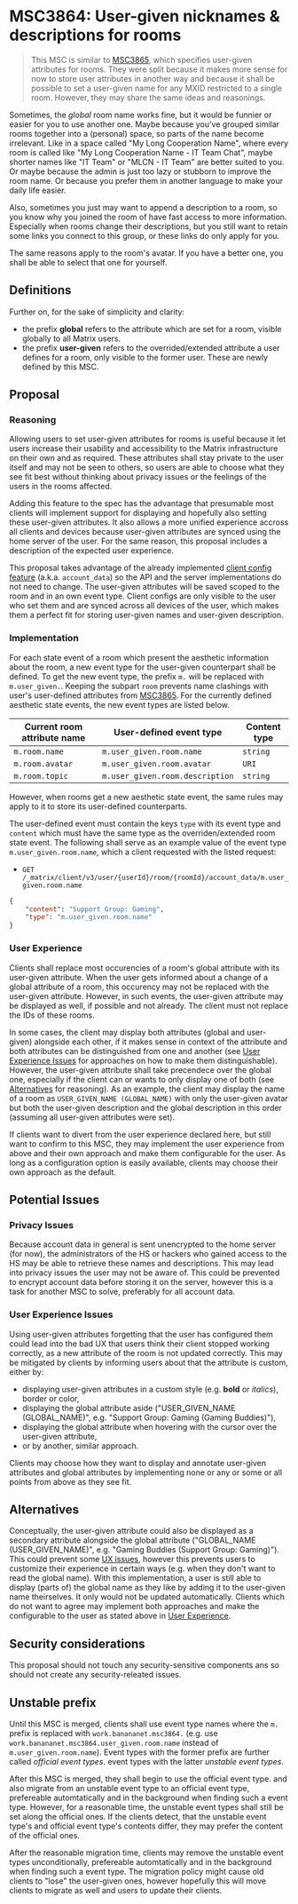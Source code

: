 # MSC3864: User-given nicknames & descriptions for rooms

> This MSC is similar to [MSC3865](https://github.com/matrix-org/matrix-spec-proposals/pull/3865),
> which specifies user-given attributes for rooms.
> They were split because it makes more sense for now to store user attributes in another way
> and because it shall be possible to set a user-given name for any MXID restricted to a single room.
> However, they may share the same ideas and reasonings.

Sometimes, the *global* room name works fine,
but it would be funnier or easier for you to use another one.
Maybe because you've grouped similar rooms together into a (personal) space,
so parts of the name become irrelevant.
Like in a space called "My Long Cooperation Name",
where every room is called like "My Long Cooperation Name - IT Team Chat",
maybe shorter names like "IT Team" or "MLCN - IT Team" are better suited to you.
Or maybe because the admin is just too lazy or stubborn to improve the room name.
Or because you prefer them in another language to make your daily life easier.

Also, sometimes you just may want to append a description to a room,
so you know why you joined the room of have fast access to more information.
Especially when rooms change their descriptions,
but you still want to retain some links you connect to this group,
or these links do only apply for you.

The same reasons apply to the room's avatar.
If you have a better one, you shall be able to select that one for yourself.


## Definitions

Further on, for the sake of simplicity and clarity:
- the prefix **global** refers to the attribute which are set for a room,
  visible globally to all Matrix users.
- the prefix **user-given** refers to the overrided/extended attribute a user defines for a room,
  only visible to the former user.
  These are newly defined by this MSC.


## Proposal


### Reasoning

Allowing users to set user-given attributes for rooms is useful
because it let users increase their usability and accessibility to the Matrix infrastructure on their own and as required.
These attributes shall stay private to the user itself and may not be seen to others,
so users are able to choose what they see fit best
without thinking about privacy issues or the feelings of the users in the rooms affected.

Adding this feature to the spec has the advantage
that presumable most clients will implement support for displaying
and hopefully also setting these user-given attributes.
It also allows a more unified experience accross all clients and devices
because user-given attributes are synced using the home server of the user.
For the same reason, this proposal includes a description of the expected user experience.

This proposal takes advantage of the already implemented
[client config feature](https://spec.matrix.org/unstable/client-server-api/#client-config) (a.k.a. `account_data`)
so the API and the server implementations do not need to change.
The user-given attributes will be saved scoped to the room and in an own event type.
Client configs are only visible to the user who set them and are synced across all devices of the user,
which makes them a perfect fit for storing user-given names and user-given description.


### Implementation

For each state event of a room which present the aesthetic information about the room,
a new event type for the user-given counterpart shall be defined.
To get the new event type, the prefix `m.` will be replaced with `m.user_given.`.
Keeping the subpart `room` prevents name clashings with user's user-defined attributes
from [MSC3865](https://github.com/matrix-org/matrix-spec-proposals/pull/3865).
For the currently defined aesthetic state events, the new event types are listed below.

| Current room attribute name | User-defined event type         | Content type |
| --------------------------- | ------------------------------- | ------------ |
| `m.room.name`               | `m.user_given.room.name`        | `string`     |
| `m.room.avatar`             | `m.user_given.room.avatar`      | `URI`        |
| `m.room.topic`              | `m.user_given.room.description` | `string`     |

However, when rooms get a new aesthetic state event,
the same rules may apply to it to store its user-defined counterparts.

The user-defined event must contain the keys `type` with its event type
and `content` which must have the same type as the overriden/extended room state event.
The following shall serve as an example value of the event type `m.user_given.room.name`,
which a client requested with the listed request:

- `GET /_matrix/client/v3/user/{userId}/room/{roomId}/account_data/m.user_given.room.name`

```json
{
    "content": "Support Group: Gaming",
    "type": "m.user_given.room.name"
}
```


### User Experience

Clients shall replace most occurencies of a room's global attribute with its user-given attribute.
When the user gets informed about a change of a global attribute of a room,
this occurency may not be replaced with the user-given attribute.
However, in such events, the user-given attribute may be displayed as well, if possible and not already.
The client must not replace the IDs of these rooms.

In some cases, the client may display both attributes (global and user-given) alongside each other,
if it makes sense in context of the attribute
and both attributes can be distinguished from one and another
(see [User Experience Issues](#user-experience-issues) for approaches on how to make them distinguishable).
However, the user-given attribute shall take precendece over the global one,
especially if the client can or wants to only display one of both
(see [Alternatives](#alternatives) for reasoning).
As an example, the client may display the name of a room as `USER_GIVEN_NAME (GLOBAL_NAME)`
with only the user-given avatar
but both the user-given description and the global description in this order
(assuming all user-given attributes were set).

If clients want to divert from the user experience declared here,
but still want to confirm to this MSC,
they may implement the user experience from above and their own approach
and make them configurable for the user.
As long as a configuration option is easily available,
clients may choose their own approach as the default.


## Potential Issues


### Privacy Issues

Because account data in general is sent unencrypted to the home server (for now),
the administrators of the HS or hackers who gained access to the HS may be able to retrieve these names and descriptions.
This may lead into privacy issues the user may not be aware of.
This could be prevented to encrypt account data before storing it on the server,
however this is a task for another MSC to solve, preferably for all account data.


### User Experience Issues

Using user-given attributes forgetting that the user has configured them
could lead into the bad UX that users think their client stopped working correctly,
as a new attribute of the room is not updated correctly.
This may be mitigated by clients by informing users about that the attribute is custom, either by:

- displaying user-given attributes in a custom style (e.g. **bold** or *italics*), border or color,
- displaying the global attribute aside ("USER_GIVEN_NAME (GLOBAL_NAME)", e.g. "Support Group: Gaming (Gaming Buddies)"),
- displaying the global attribute when hovering with the cursor over the user-given attribute,
- or by another, similar approach.

Clients may choose how they want to display and annotate user-given attributes and global attributes
by implementing none or any or some or all points from above as they see fit.


## Alternatives

Conceptually, the user-given attribute could also be displayed as a secondary attribute alongside the global attribute
("GLOBAL_NAME (USER_GIVEN_NAME)", e.g. "Gaming Buddies (Support Group: Gaming)").
This could prevent some [UX issues](#user-experience-issues),
however this prevents users to customize their experience in certain ways
(e.g. when they don't want to read the global name).
With this implementation, a user is still able to display (parts of) the global name
as they like by adding it to the user-given name theirselves.
It only would not be updated automatically.
Clients which do not want to agree may implement both approaches and make the configurable to the user
as stated above in [User Experience](#user-experience).


## Security considerations

This proposal should not touch any security-sensitive components
ans so should not create any security-releated issues.


## Unstable prefix

Until this MSC is merged, clients shall use event type names
where the `m.` prefix is replaced with `work.banananet.msc3864.`
(e.g. use `work.banananet.msc3864.user_given.room.name` instead of `m.user_given.room.name`).
Event types with the former prefix are further called *official event types*.
event types with the latter *unstable event types*.

After this MSC is merged, they shall begin to use the official event type.
and also migrate from an unstable event type to an official event type,
prefereable automtatically and in the background when finding such a event type.
However, for a reasonable time, the unstable event types shall still be set along the official ones.
If the clients detect, that the unstable event type's and official event type's contents differ,
they may prefer the content of the official ones.

After the reasonable migration time, clients may remove the unstable event types unconditionally,
prefereable automtatically and in the background when finding such a event type.
The migration policy might cause old clients to "lose" the user-given ones,
however hopefully this will move clients to migrate as well
and users to update their clients.
